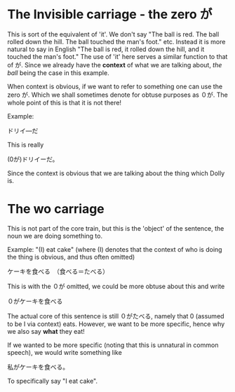 # The Invisible carriage - the zero が
This is sort of the equivalent of 'it'. We don't say "The ball is red. The ball rolled down the hill. The ball touched the man's foot." etc. Instead it is more natural to say in English "The ball is red, it rolled down the hill, and it touched the man's foot." The use of 'it' here serves a similar function to that of が. Since we already have the **context** of what we are talking about, *the ball* being the case in this example.

When context is obvious, if we want to refer to something one can use the zero が. Which we shall sometimes denote for obtuse purposes as ０が. The whole point of this is that it is not there!

Example:

ドリイ―だ

This is really

(0が)ドリイーだ。

Since the context is obvious that we are talking about the thing which Dolly is.

# The wo carriage
This is not part of the core train, but this is the 'object' of the sentence, the noun we are doing something to.

Example: "(I) eat cake" (where (I) denotes that the context of who is doing the thing is obvious, and thus often omitted)

ケーキを食べる　（食べる＝たべる）

This is with the ０が omitted, we could be more obtuse about this and write

０がケーキを食べる

The actual core of this sentence is still ０がたべる, namely that 0 (assumed to be I via context) eats. However, we want to be more specific, hence why we also say **what** they eat!

If we wanted to be more specific (noting that this is unnatural in common speech), we would write something like

私がケーキを食べる。

To specifically say "I eat cake".